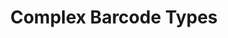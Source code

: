 ---
title: Complex Barcode Types
type: docs
notoc: true
ai_search_scope: "barcode_cpp_doc"
ai_search_endpoint: "https://docsearch.api.aspose.cloud/ask"
weight: 30
url: /cpp/complex-barcodes/
---